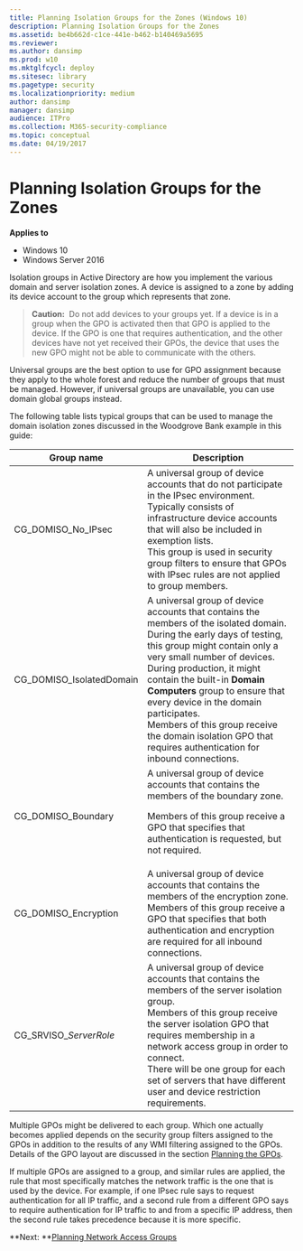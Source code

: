 ```yaml
---
title: Planning Isolation Groups for the Zones (Windows 10)
description: Planning Isolation Groups for the Zones
ms.assetid: be4b662d-c1ce-441e-b462-b140469a5695
ms.reviewer: 
ms.author: dansimp
ms.prod: w10
ms.mktglfcycl: deploy
ms.sitesec: library
ms.pagetype: security
ms.localizationpriority: medium
author: dansimp
manager: dansimp
audience: ITPro
ms.collection: M365-security-compliance
ms.topic: conceptual
ms.date: 04/19/2017
---
```


# Planning Isolation Groups for the Zones

**Applies to**
-   Windows 10
-   Windows Server 2016

Isolation groups in Active Directory are how you implement the various domain and server isolation zones. A device is assigned to a zone by adding its device account to the group which represents that zone.

>**Caution:**  Do not add devices to your groups yet. If a device is in a group when the GPO is activated then that GPO is applied to the device. If the GPO is one that requires authentication, and the other devices have not yet received their GPOs, the device that uses the new GPO might not be able to communicate with the others.

Universal groups are the best option to use for GPO assignment because they apply to the whole forest and reduce the number of groups that must be managed. However, if universal groups are unavailable, you can use domain global groups instead.

The following table lists typical groups that can be used to manage the domain isolation zones discussed in the Woodgrove Bank example in this guide:

| Group name | Description |
| - | - |
| CG_DOMISO_No_IPsec | A universal group of device accounts that do not participate in the IPsec environment. Typically consists of infrastructure device accounts that will also be included in exemption lists.<br/>This group is used in security group filters to ensure that GPOs with IPsec rules are not applied to group members.|
| CG_DOMISO_IsolatedDomain | A universal group of device accounts that contains the members of the isolated domain.<br/>During the early days of testing, this group might contain only a very small number of devices. During production, it might contain the built-in **Domain Computers** group to ensure that every device in the domain participates.<br/>Members of this group receive the domain isolation GPO that requires authentication for inbound connections.| 
| CG_DOMISO_Boundary | A universal group of device accounts that contains the members of the boundary zone.<br/><p>Members of this group receive a GPO that specifies that authentication is requested, but not required.| 
| CG_DOMISO_Encryption | A universal group of device accounts that contains the members of the encryption zone.<br/>Members of this group receive a GPO that specifies that both authentication and encryption are required for all inbound connections. 
| CG_SRVISO_*ServerRole* | A universal group of device accounts that contains the members of the server isolation group.<br/>Members of this group receive the server isolation GPO that requires membership in a network access group in order to connect.<br/>There will be one group for each set of servers that have different user and device restriction requirements. |

Multiple GPOs might be delivered to each group. Which one actually becomes applied depends on the security group filters assigned to the GPOs in addition to the results of any WMI filtering assigned to the GPOs. Details of the GPO layout are discussed in the section [Planning the GPOs](planning-the-gpos.md).

If multiple GPOs are assigned to a group, and similar rules are applied, the rule that most specifically matches the network traffic is the one that is used by the device. For example, if one IPsec rule says to request authentication for all IP traffic, and a second rule from a different GPO says to require authentication for IP traffic to and from a specific IP address, then the second rule takes precedence because it is more specific.

**Next: **[Planning Network Access Groups](planning-network-access-groups.md)

